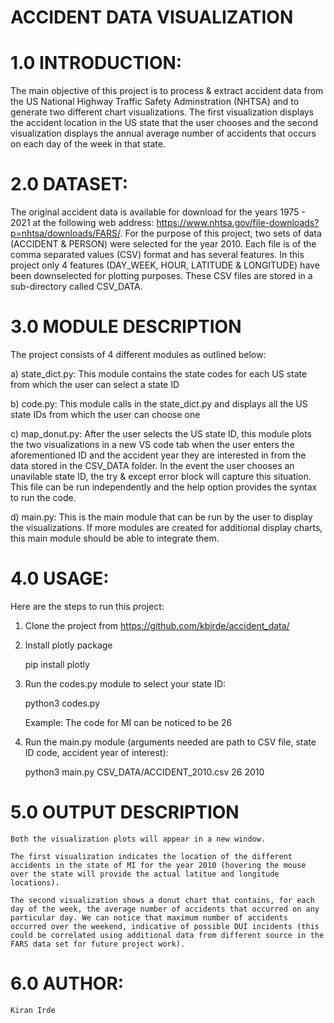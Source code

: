 # ACCIDENT DATA VISUALIZATION

# 1.0 INTRODUCTION:

The main objective of this project is to process & extract accident data from the US National Highway Traffic Safety Adminstration (NHTSA) and to generate two different chart visualizations. The first visualization displays the accident location in the US state that the user chooses and the second visualization displays the annual average number of accidents that occurs on each day of the week in that state.

# 2.0 DATASET:

 The original accident data is available for download for the years 1975 - 2021 at the following web address: https://www.nhtsa.gov/file-downloads?p=nhtsa/downloads/FARS/. For the purpose of this project, two sets of data (ACCIDENT & PERSON) were selected for the year 2010. Each file is of the comma separated values (CSV) format and has several features. In this project only 4 features (DAY_WEEK, HOUR, LATITUDE & LONGITUDE) have been downselected for plotting purposes. These CSV files are stored in a sub-directory called CSV_DATA. 

# 3.0 MODULE DESCRIPTION

The project consists of 4 different modules as outlined below:

a) state_dict.py: This module contains the state codes for each US state from which the user can select a state ID

b) code.py: This module calls in the state_dict.py and displays all the US state IDs from which the user can choose one

c) map_donut.py: After the user selects the US state ID, this module plots the two visualizations in a new VS code tab when the user enters the aforementioned ID and the accident year they are interested in from the data stored in the CSV_DATA folder. In the event the user chooses an unavilable state ID, the try & except error block will capture this situation. This file can be run independently and the help option provides the syntax to run the code.

d) main.py: This is the main module that can be run by the user to display the visualizations. If more modules are created for additional display charts, this main module should be able to integrate them.

# 4.0 USAGE:

Here are the steps to run this project:

1) Clone the project from https://github.com/kbirde/accident_data/

2) Install plotly package

    pip install plotly

3) Run the codes.py module to select your state ID:

    python3 codes.py

    Example: The code for MI can be noticed to be 26

4) Run the main.py module (arguments needed are path to CSV file, state ID code, accident year of interest):

    python3 main.py CSV_DATA/ACCIDENT_2010.csv 26 2010

# 5.0 OUTPUT DESCRIPTION

    Both the visualization plots will appear in a new window. 
    
    The first visualization indicates the location of the different accidents in the state of MI for the year 2010 (hovering the mouse over the state will provide the actual latitue and longitude locations).

    The second visualization shows a donut chart that contains, for each day of the week, the average number of accidents that occurred on any particular day. We can notice that maximum number of accidents occurred over the weekend, indicative of possible DUI incidents (this could be correlated using additional data from different source in the FARS data set for future project work).

# 6.0 AUTHOR:
    Kiran Irde